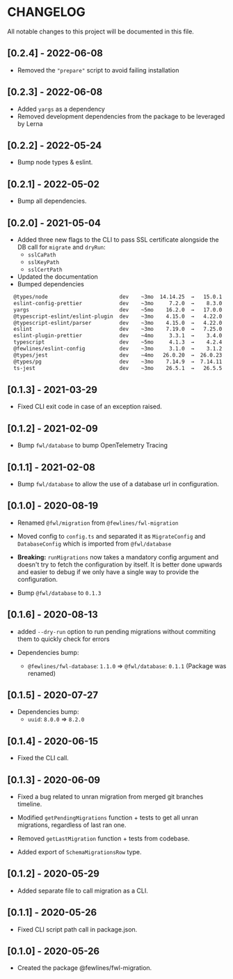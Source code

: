 # CHANGELOG

All notable changes to this project will be documented in this file.

## [0.2.4] - 2022-06-08

- Removed the `"prepare"` script to avoid failing installation

## [0.2.3] - 2022-06-08

- Added `yargs` as a dependency
- Removed development dependencies from the package to be leveraged by Lerna

## [0.2.2] - 2022-05-24

- Bump node types & eslint.

## [0.2.1] - 2022-05-02

- Bump all dependencies.

## [0.2.0] - 2021-05-04

- Added three new flags to the CLI to pass SSL certificate alongside the DB call for `migrate` and `dryRun`:
  - `sslCaPath`
  - `sslKeyPath`
  - `sslCertPath`
- Updated the documentation
- Bumped dependencies

```sh
  @types/node                       dev    ~3mo  14.14.25  →   15.0.1   ~6d
  eslint-config-prettier            dev    ~3mo     7.2.0  →    8.3.0   ~9d
  yargs                             dev    ~5mo    16.2.0  →   17.0.0   ⩽1d
  @typescript-eslint/eslint-plugin  dev    ~3mo    4.15.0  →   4.22.0  ~21d
  @typescript-eslint/parser         dev    ~3mo    4.15.0  →   4.22.0  ~21d
  eslint                            dev    ~3mo    7.19.0  →   7.25.0   ~9d
  eslint-plugin-prettier            dev    ~4mo     3.3.1  →    3.4.0  ~18d
  typescript                        dev    ~5mo     4.1.3  →    4.2.4  ~26d
  @fewlines/eslint-config           dev    ~3mo     3.1.0  →    3.1.2  ~2mo
  @types/jest                       dev    ~4mo   26.0.20  →  26.0.23   ~7d
  @types/pg                         dev    ~3mo    7.14.9  →  7.14.11  ~2mo
  ts-jest                           dev    ~3mo    26.5.1  →   26.5.5  ~18d
```

## [0.1.3] - 2021-03-29

- Fixed CLI exit code in case of an exception raised.

## [0.1.2] - 2021-02-09

- Bump `fwl/database` to bump OpenTelemetry Tracing

## [0.1.1] - 2021-02-08

- Bump `fwl/database` to allow the use of a database url in configuration.

## [0.1.0] - 2020-08-19

- Renamed `@fwl/migration` from `@fewlines/fwl-migration`

- Moved config to `config.ts` and separated it as `MigrateConfig` and `DatabaseConfig` which is imported from `@fwl/database`

- **Breaking:** `runMigrations` now takes a mandatory config argument and doesn't try to fetch the configuration by itself. It is better done upwards and easier to debug if we only have a single way to provide the configuration.

- Bump `@fwl/database` to `0.1.3`

## [0.1.6] - 2020-08-13

- added `--dry-run` option to run pending migrations without commiting them to quickly check for errors

- Dependencies bump:
  - `@fewlines/fwl-database`: `1.1.0` => `@fwl/database`: `0.1.1` (Package was renamed)

## [0.1.5] - 2020-07-27

- Dependencies bump:
  - `uuid`: `8.0.0` => `8.2.0`

## [0.1.4] - 2020-06-15

- Fixed the CLI call.

## [0.1.3] - 2020-06-09

- Fixed a bug related to unran migration from merged git branches timeline.

- Modified `getPendingMigrations` function + tests to get all unran migrations, regardless of last ran one.

- Removed `getLastMigration` function + tests from codebase.

- Added export of `SchemaMigrationsRow` type.

## [0.1.2] - 2020-05-29

- Added separate file to call migration as a CLI.

## [0.1.1] - 2020-05-26

- Fixed CLI script path call in package.json.

## [0.1.0] - 2020-05-26

- Created the package @fewlines/fwl-migration.
